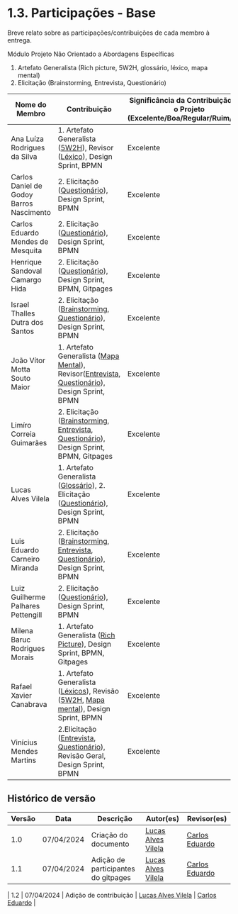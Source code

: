 # 1.3. Participações - Base

Breve relato sobre as participações/contribuições de cada membro à entrega.

Módulo Projeto Não Orientado a Abordagens Específicas

1. Artefato Generalista (Rich picture, 5W2H, glossário, léxico, mapa mental)
2. Elicitação (Brainstorming, Entrevista, Questionário)

| Nome do Membro                           | Contribuição                                                                                                                                              | Significância da Contribuição para o Projeto (Excelente/Boa/Regular/Ruim/Nula) |
| ---------------------------------------- | --------------------------------------------------------------------------------------------------------------------------------------------------------- | ------------------------------------------------------------------------------ |
| Ana Luíza Rodrigues da Silva             | 1. Artefato Generalista ([5W2H](./5w2h.md)), Revisor ([Léxico](./lexico.md)), Design Sprint, BPMN                                                         | Excelente                                                                      |
| Carlos Daniel de Godoy Barros Nascimento | 2. Elicitação ([Questionário](./questionario.md)), Design Sprint, BPMN                                                                                    | Excelente                                                                      |
| Carlos Eduardo Mendes de Mesquita        | 2. Elicitação ([Questionário](./questionario.md)), Design Sprint, BPMN                                                                                    | Excelente                                                                      |
| Henrique Sandoval Camargo Hida           | 2. Elicitação ([Questionário](./questionario.md)), Design Sprint, BPMN, Gitpages                                                                          | Excelente                                                                      |
| Israel Thalles Dutra dos Santos          | 2. Elicitação ([Brainstorming](./brainstorming.md), [Questionário](./questionario.md)), Design Sprint, BPMN                                               | Excelente                                                                      |
| João Vítor Motta Souto Maior             | 1. Artefato Generalista ([Mapa Mental](./mapa_mental.md)), Revisor([Entrevista](./entrevista.md), [Questionário](./questionario.md)), Design Sprint, BPMN | Excelente                                                                      |
| Limíro Correia Guimarães                 | 2. Elicitação ([Brainstorming](./brainstorming.md), [Entrevista](./entrevista.md), [Questionário](./questionario.md)), Design Sprint, BPMN, Gitpages      | Excelente                                                                      |
| Lucas Alves Vilela                       | 1. Artefato Generalista ([Glossário](./glossário.md)), 2. Elicitação ([Questionário](./questionario.md)), Design Sprint, BPMN                             | Excelente                                                                      |
| Luis Eduardo Carneiro Miranda            | 2. Elicitação ([Brainstorming](./brainstorming.md), [Entrevista](./entrevista.md), [Questionário](./questionario.md)), Design Sprint, BPMN                | Excelente                                                                      |
| Luiz Guilherme Palhares Pettengill       | 2. Elicitação ([Questionário](./questionario.md)), Design Sprint, BPMN                                                                                    | Excelente                                                                      |
| Milena Baruc Rodrigues Morais            | 1. Artefato Generalista ([Rich Picture](./richpicture.md)), Design Sprint, BPMN, Gitpages                                                                 | Excelente                                                                      |
| Rafael Xavier Canabrava                  | 1. Artefato Generalista ([Léxicos](./lexico.md)), Revisão ([5W2H](./5w2h.md), [Mapa mental](./mapa_mental.md)), Design Sprint, BPMN                       | Excelente                                                                      |
| Vinícius Mendes Martins                  | 2.Elicitação ([Entrevista](./entrevista.md), [Questionário](./questionario.md)), Revisão Geral, Design Sprint, BPMN                                       | Excelente                                                                      |

## Histórico de versão

| Versão | Data       | Descrição                           | Autor(es)                                         | Revisor(es)        |
| ------ | ---------- | ----------------------------------- | ------------------------------------------------- | ------------------ |
| 1.0    | 07/04/2024 | Criação do documento                | [Lucas Alves Vilela](https://github.com/Lucas-AV) | [Carlos Eduardo]() |
| 1.1    | 07/04/2024 | Adição de participantes do gitpages | [Lucas Alves Vilela](https://github.com/Lucas-AV) | [Carlos Eduardo]() |

| 1.2 | 07/04/2024 | Adição de contribuição | [Lucas Alves Vilela](https://github.com/Lucas-AV) | [Carlos Eduardo]() |
